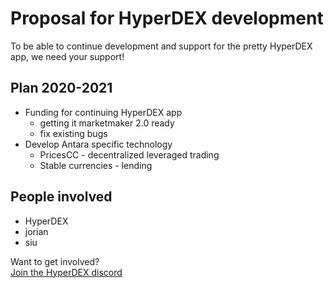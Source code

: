 # Proposal for HyperDEX development

To be able to continue development and support for the pretty HyperDEX app, we need your support!

## Plan 2020-2021

- Funding for continuing HyperDEX app
  - getting it marketmaker 2.0 ready
  - fix existing bugs
- Develop Antara specific technology
  - PricesCC - decentralized leveraged trading
  - Stable currencies - lending

## People involved
- HyperDEX
- jorian
- siu

Want to get involved?  
[Join the HyperDEX discord](https://discord.gg/Bxg8fcy)

